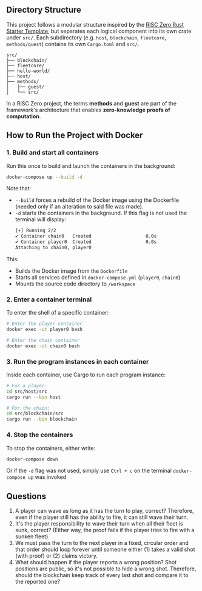 
## **Directory Structure**
This project follows a modular structure inspired by the [RISC Zero Rust Starter Template](https://github.com/risc0/risc0), but separates each logical component into its own crate under `src/`. Each subdirectory (e.g. `host`, `blockchain`, `fleetcore`, `methods/guest`) contains its own `Cargo.toml` and `src/`.

```tree
src/
├── blockchain/
├── fleetcore/
├── hello-world/
├── host/
├── methods/
│   ├── guest/
│   └── src/
```

In a RISC Zero project, the terms **methods** and **guest** are part of the framework's architecture that enables **zero-knowledge proofs of computation**.


## **How to Run the Project with Docker**
###  1. **Build and start all containers**

Run this once to build and launch the containers in the background:

```bash
docker-compose up --build -d
```
Note that:
- `--build` forces a rebuild of the Docker image using the Dockerfile (needed only if an alteration to said file was made).
- `-d` starts the containers in the background. If this flag is not used the terminal will display:
  ```bash
  [+] Running 2/2
  ✔ Container chain0   Created                    0.0s
  ✔ Container player0  Created                    0.0s
  Attaching to chain0, player0
  ```
This:
* Builds the Docker image from the `Dockerfile`
* Starts all services defined in `docker-compose.yml`  (`player0`, `chain0`)
* Mounts the source code directory to `/workspace`

### 2. **Enter a container terminal**
To enter the shell of a specific container:
```bash
# Enter the player container
docker exec -it player0 bash

# Enter the chain container
docker exec -it chain0 bash
```

### 3. **Run the program instances in each container**

Inside each container, use Cargo to run each program instance:
```bash
# For a player:
cd src/host/src
cargo run --bin host

# For the chain:
cd src/blockchain/src
cargo run --bin blockchain
```

### 4. **Stop the containers**

To stop the containers, either write:
```bash
docker-compose down
```
Or if the `-d` flag was not used, simply use `Ctrl + c` on the terminal `docker-compose up` was invoked

## Questions

1. A player can wave as long as it has the turn to play, correct? Therefore, even if the player still has the ability to fire, it can still wave their turn.
2. It's the player responsibility to wave their turn when all their fleet is sunk, correct? (Either way, the proof fails if the player tries to fire with a sunken fleet)
3. We must pass the turn to the next player in a fixed, circular order and that order should loop forever until someone either (1) takes a valid shot (with proof) or (2) claims victory.
4. What should happen if the player reports a wrong position? Shot positions are public, so it's not possible to hide a wrong shot. Therefore, should the blockchain keep track of every last shot and compare it to the reported one?
